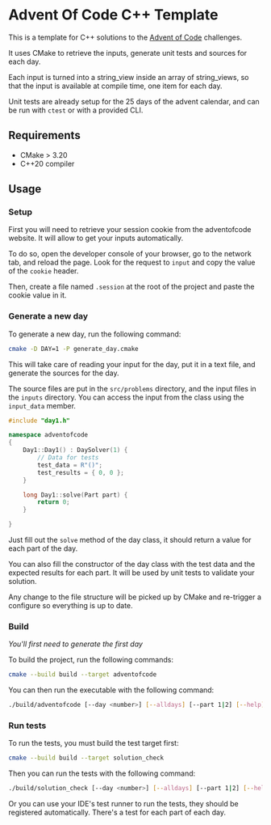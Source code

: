 # Advent Of Code C++ Template

This is a template for C++ solutions to the [Advent of Code](https://adventofcode.com/) challenges.

It uses CMake to retrieve the inputs, generate unit tests and sources for each day. 

Each input is turned into a string_view inside an array of string_views, so that the input is available at compile time, one item for each day.

Unit tests are already setup for the 25 days of the advent calendar, and can be run with `ctest` or with a provided CLI.

## Requirements

- CMake > 3.20
- C++20 compiler

## Usage

### Setup

First you will need to retrieve your session cookie from the adventofcode website. It will allow to get your inputs automatically.

To do so, open the developer console of your browser, go to the network tab, and reload the page. Look for the request to `input` and copy the value of the `cookie` header.

Then, create a file named `.session` at the root of the project and paste the cookie value in it.

### Generate a new day

To generate a new day, run the following command:

```bash
cmake -D DAY=1 -P generate_day.cmake
```

This will take care of reading your input for the day, put it in a text file, and generate the sources for the day. 

The source files are put in the `src/problems` directory, and the input files in the `inputs` directory. You can access the input from the class using the `input_data` member.

```c++
#include "day1.h"

namespace adventofcode
{
    Day1::Day1() : DaySolver(1) {
        // Data for tests
        test_data = R"()";
        test_results = { 0, 0 };
    }

    long Day1::solve(Part part) {
        return 0;
    }

}
```

Just fill out the `solve` method of the day class, it should return a value for each part of the day.

You can also fill the constructor of the day class with the test data and the expected results for each part. It will be used by unit tests to validate your solution.

Any change to the file structure will be picked up by CMake and re-trigger a configure so everything is up to date.

### Build

_You'll first need to generate the first day_

To build the project, run the following commands:

```bash
cmake --build build --target adventofcode
```

You can then run the executable with the following command:

```bash
./build/adventofcode [--day <number>] [--alldays] [--part 1|2] [--help]
```

### Run tests

To run the tests, you must build the test target first:

```bash
cmake --build build --target solution_check
```

Then you can run the tests with the following command:

```bash
./build/solution_check [--day <number>] [--alldays] [--part 1|2] [--help]
```

Or you can use your IDE's test runner to run the tests, they should be registered automatically. There's a test for each part of each day.